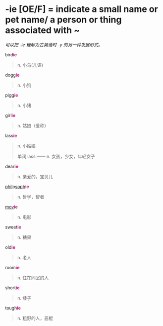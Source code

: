 # -ie [OE/F] = indicate a small name or pet name/ a person or thing associated with ~

*可以把 -ie 理解为古英语时 -y 的另一种发展形式。*

bird<b style="color: #C71585;">ie</b>
> n. 小鸟(儿语)

dogg<b style="color: #C71585;">ie</b>
> n. 小狗

pigg<b style="color: #C71585;">ie</b>
> n. 小猪

girl<b style="color: #C71585;">ie</b>
> n. 姑娘（爱称）

lass<b style="color: #C71585;">ie</b>
> n. 小姑娘
>
> 单词 lass —— n. 女孩，少女，年轻女子

dear<b style="color: #C71585;">ie</b>
> n. 亲爱的，宝贝儿

[phil](phil-.md)o[soph](_soph_.md)<b style="color: #C71585;">ie</b>
> n. 哲学，智者

[mov](_mov_.md)<b style="color: #C71585;">ie</b>
> n. 电影

sweet<b style="color: #C71585;">ie</b>
> n. 糖果

old<b style="color: #C71585;">ie</b>
> n. 老人

room<b style="color: #C71585;">ie</b>
> n. 住在同室的人

short<b style="color: #C71585;">ie</b>
> n. 矮子

tough<b style="color: #C71585;">ie</b>
> n. 粗野的人，恶棍